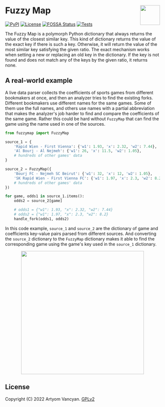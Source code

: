 # Fuzzy Map <img src="https://github.com/pysnippet.png" align="right" height="64" />

[![PyPI](https://img.shields.io/pypi/v/fuzzymap.svg)](https://pypi.org/project/fuzzymap/)
[![License](https://img.shields.io/pypi/l/fuzzymap.svg?color=blue)](https://github.com/pysnippet/fuzzymap/blob/master/LICENSE)
[![FOSSA Status](https://app.fossa.com/api/projects/git%2Bgithub.com%2Fpysnippet%2Ffuzzymap.svg?type=shield)](https://app.fossa.com/projects/git%2Bgithub.com%2Fpysnippet%2Ffuzzymap?ref=badge_shield)
[![Tests](https://github.com/pysnippet/fuzzymap/actions/workflows/tests.yml/badge.svg)](https://github.com/pysnippet/fuzzymap/actions/workflows/tests.yml)

The Fuzzy Map is a polymorph Python dictionary that always returns the value of the closest similar key. This kind of
dictionary returns the value of the exact key if there is such a key. Otherwise, it will return the value of the most
similar key satisfying the given ratio. The exact mechanism works when setting a new or replacing an old key in the
dictionary. If the key is not found and does not match any of the keys by the given ratio, it returns none.

## A real-world example

A live data parser collects the coefficients of sports games from different bookmakers at once, and then an analyzer
tries to find the existing forks. Different bookmakers use different names for the same games. Some of them use the full
names, and others use names with a partial abbreviation that makes the analyzer's job harder to find and compare the
coefficients of the same game. Rather this could be hard without `FuzzyMap` that can find the game using the name used
in one of the sources.

```python
from fuzzymap import FuzzyMap

source_1 = {
    'Rapid Wien - First Vienna': {'w1': 1.93, 'x': 2.32, 'w2': 7.44},
    'Al Bourj - Al Nejmeh': {'w1': 26, 'x': 11.5, 'w2': 1.05},
    # hundreds of other games' data
}

source_2 = FuzzyMap({
    'Bourj FC - Nejmeh SC Beirut': {'w1': 32, 'x': 12, 'w2': 1.05},
    'SK Rapid Wien - First Vienna FC': {'w1': 1.97, 'x': 2.3, 'w2': 8.2},
    # hundreds of other games' data
})

for game, odds1 in source_1.items():
    odds2 = source_2[game]

    # odds1 = {"w1": 1.93, "x": 2.32, "w2": 7.44}
    # odds2 = {"w1": 1.97, "x": 2.3, "w2": 8.2}
    handle_fork(odds1, odds2)
```

In this code example, `source_1` and `source_2` are the dictionary of game and coefficients key-value pairs parsed from
different sources. And converting the `source_2` dictionary to the `FuzzyMap` dictionary makes it able to find the
corresponding game using the game's key used in the `source_1` dictionary.

<p align="center"><img src="https://user-images.githubusercontent.com/44609997/205437148-4fb3d7bd-1fe9-4ce8-8321-d7aef9488e37.svg" height="400" /></p>

## License

Copyright (C) 2022 Artyom Vancyan. [GPLv2](https://github.com/pysnippet/fuzzymap/blob/master/LICENSE)
